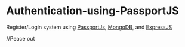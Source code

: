 # Authentication-using-PassportJS

Register/Login system using [PassportJs](http://www.passportjs.org/), [MongoDB](https://www.mongodb.com/), and [ExpressJS](https://expressjs.com/)

//Peace out
